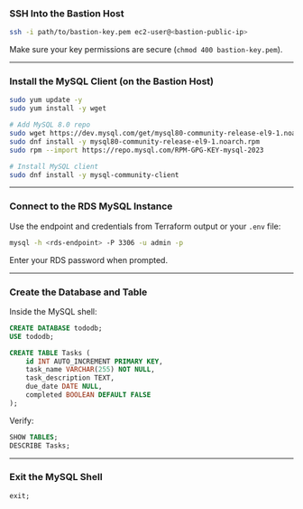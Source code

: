 ### SSH Into the Bastion Host

```bash
ssh -i path/to/bastion-key.pem ec2-user@<bastion-public-ip>
```

Make sure your key permissions are secure (`chmod 400 bastion-key.pem`).

---

### Install the MySQL Client (on the Bastion Host)

```bash
sudo yum update -y
sudo yum install -y wget

# Add MySQL 8.0 repo
sudo wget https://dev.mysql.com/get/mysql80-community-release-el9-1.noarch.rpm
sudo dnf install -y mysql80-community-release-el9-1.noarch.rpm
sudo rpm --import https://repo.mysql.com/RPM-GPG-KEY-mysql-2023

# Install MySQL client
sudo dnf install -y mysql-community-client
```

---

### Connect to the RDS MySQL Instance

Use the endpoint and credentials from Terraform output or your `.env` file:

```bash
mysql -h <rds-endpoint> -P 3306 -u admin -p
```

Enter your RDS password when prompted.

---

### Create the Database and Table

Inside the MySQL shell:

```sql
CREATE DATABASE tododb;
USE tododb;

CREATE TABLE Tasks (
    id INT AUTO_INCREMENT PRIMARY KEY,
    task_name VARCHAR(255) NOT NULL,
    task_description TEXT,
    due_date DATE NULL,
    completed BOOLEAN DEFAULT FALSE
);
```

Verify:

```sql
SHOW TABLES;
DESCRIBE Tasks;
```

---

### Exit the MySQL Shell

```sql
exit;
```
